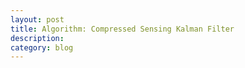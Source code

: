 ```yaml
---
layout: post
title: Algorithm: Compressed Sensing Kalman Filter 
description: 
category: blog
---
```

